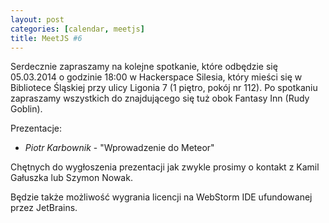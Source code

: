 ```yaml
---
layout: post
categories: [calendar, meetjs]
title: MeetJS #6
---
```


Serdecznie zapraszamy na kolejne spotkanie, które odbędzie się 05.03.2014 o godzinie 18:00 w Hackerspace Silesia, który mieści się w Bibliotece Śląskiej przy ulicy Ligonia 7 (1 piętro, pokój nr 112). Po spotkaniu zapraszamy wszystkich do znajdującego się tuż obok Fantasy Inn (Rudy Goblin).

Prezentacje:

- *Piotr Karbownik* - "Wprowadzenie do Meteor"


Chętnych do wygłoszenia prezentacji jak zwykle prosimy o kontakt z Kamil Gałuszka lub Szymon Nowak.

Będzie także możliwość wygrania licencji na WebStorm IDE ufundowanej przez JetBrains.
